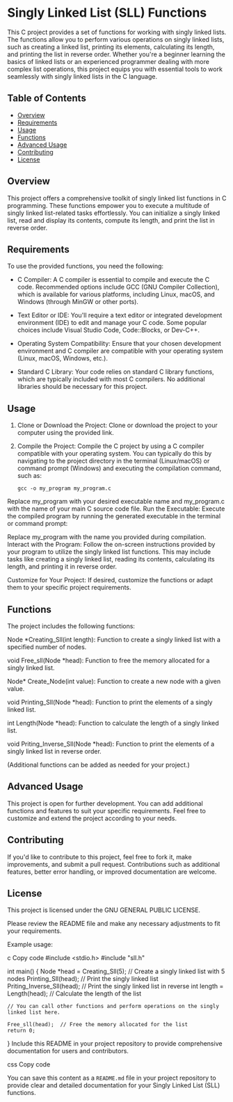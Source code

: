 # Singly Linked List (SLL) Functions

This C project provides a set of functions for working with singly linked lists. The functions allow you to perform various operations on singly linked lists, such as creating a linked list, printing its elements, calculating its length, and printing the list in reverse order. Whether you're a beginner learning the basics of linked lists or an experienced programmer dealing with more complex list operations, this project equips you with essential tools to work seamlessly with singly linked lists in the C language.

## Table of Contents
- [Overview](#overview)
- [Requirements](#requirements)
- [Usage](#usage)
- [Functions](#functions)
- [Advanced Usage](#advanced-usage)
- [Contributing](#contributing)
- [License](#license)

## Overview

This project offers a comprehensive toolkit of singly linked list functions in C programming. These functions empower you to execute a multitude of singly linked list-related tasks effortlessly. You can initialize a singly linked list, read and display its contents, compute its length, and print the list in reverse order.

## Requirements

To use the provided functions, you need the following:

- C Compiler: A C compiler is essential to compile and execute the C code. Recommended options include GCC (GNU Compiler Collection), which is available for various platforms, including Linux, macOS, and Windows (through MinGW or other ports).

- Text Editor or IDE: You'll require a text editor or integrated development environment (IDE) to edit and manage your C code. Some popular choices include Visual Studio Code, Code::Blocks, or Dev-C++.

- Operating System Compatibility: Ensure that your chosen development environment and C compiler are compatible with your operating system (Linux, macOS, Windows, etc.).

- Standard C Library: Your code relies on standard C library functions, which are typically included with most C compilers. No additional libraries should be necessary for this project.

## Usage

1. Clone or Download the Project: Clone or download the project to your computer using the provided link.

2. Compile the Project: Compile the C project by using a C compiler compatible with your operating system. You can typically do this by navigating to the project directory in the terminal (Linux/macOS) or command prompt (Windows) and executing the compilation command, such as:

   ```shell
   gcc -o my_program my_program.c
Replace my_program with your desired executable name and my_program.c with the name of your main C source code file.
Run the Executable: Execute the compiled program by running the generated executable in the terminal or command prompt:


Replace my_program with the name you provided during compilation.
Interact with the Program: Follow the on-screen instructions provided by your program to utilize the singly linked list functions. This may include tasks like creating a singly linked list, reading its contents, calculating its length, and printing it in reverse order.

Customize for Your Project: If desired, customize the functions or adapt them to your specific project requirements.

## Functions
The project includes the following functions:

Node *Creating_Sll(int length): Function to create a singly linked list with a specified number of nodes.

void Free_sll(Node *head): Function to free the memory allocated for a singly linked list.

Node* Create_Node(int value): Function to create a new node with a given value.

void Printing_Sll(Node *head): Function to print the elements of a singly linked list.

int Length(Node *head): Function to calculate the length of a singly linked list.

void Priting_Inverse_Sll(Node *head): Function to print the elements of a singly linked list in reverse order.

(Additional functions can be added as needed for your project.)

## Advanced Usage
This project is open for further development. You can add additional functions and features to suit your specific requirements. Feel free to customize and extend the project according to your needs.

## Contributing
If you'd like to contribute to this project, feel free to fork it, make improvements, and submit a pull request. Contributions such as additional features, better error handling, or improved documentation are welcome.

## License
This project is licensed under the GNU GENERAL PUBLIC LICENSE.

Please review the README file and make any necessary adjustments to fit your requirements.

Example usage:

c
Copy code
#include <stdio.h>
#include "sll.h"

int main()
{
    Node *head = Creating_Sll(5);  // Create a singly linked list with 5 nodes
    Printing_Sll(head);  // Print the singly linked list
    Priting_Inverse_Sll(head);  // Print the singly linked list in reverse
    int length = Length(head);  // Calculate the length of the list

    // You can call other functions and perform operations on the singly linked list here.

    Free_sll(head);  // Free the memory allocated for the list
    return 0;
}
Include this README in your project repository to provide comprehensive documentation for users and contributors.

css
Copy code

You can save this content as a `README.md` file in your project repository to provide clear and detailed documentation for your Singly Linked List (SLL) functions.